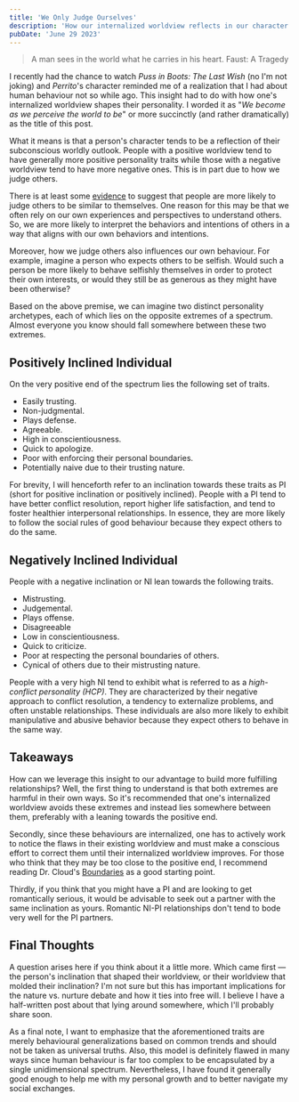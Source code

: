 ```yaml
---
title: 'We Only Judge Ourselves'
description: 'How our internalized worldview reflects in our character and shapes the person we become.'
pubDate: 'June 29 2023'
---
```


> A man sees in the world what he carries in his heart.
> <span>Faust: A Tragedy</span>

I recently had the chance to watch _Puss in Boots: The Last Wish_ (no I'm not joking) and _Perrito_'s character reminded me of a realization that I had about human behaviour not so while ago. This insight had to do with how one's internalized worldview shapes their personality. I worded it as "_We become as we perceive the world to be_" or more succinctly (and rather dramatically) as the title of this post.

What it means is that a person's character tends to be a reflection of their subconscious worldly outlook. People with a positive worldview tend to have generally more positive personality traits while those with a negative worldview tend to have more negative ones. This is in part due to how we judge others.

There is at least some [evidence](https://en.wikipedia.org/wiki/Social_projection) to suggest that people are more likely to judge others to be similar to themselves. One reason for this may be that we often rely on our own experiences and perspectives to understand others. So, we are more likely to interpret the behaviors and intentions of others in a way that aligns with our own behaviors and intentions.

Moreover, how we judge others also influences our own behaviour. For example, imagine a person who expects others to be selfish. Would such a person be more likely to behave selfishly themselves in order to protect their own interests, or would they still be as generous as they might have been otherwise?

Based on the above premise, we can imagine two distinct personality archetypes, each of which lies on the opposite extremes of a spectrum. Almost everyone you know should fall somewhere between these two extremes.

## Positively Inclined Individual

On the very positive end of the spectrum lies the following set of traits.

- Easily trusting.
- Non-judgmental.
- Plays defense.
- Agreeable.
- High in conscientiousness.
- Quick to apologize.
- Poor with enforcing their personal boundaries.
- Potentially naive due to their trusting nature.

For brevity, I will henceforth refer to an inclination towards these traits as PI (short for positive inclination or positively inclined). People with a PI tend to have better conflict resolution, report higher life satisfaction, and tend to foster healthier interpersonal relationships. In essence, they are more likely to follow the social rules of good behaviour because they expect others to do the same.

## Negatively Inclined Individual

People with a negative inclination or NI lean towards the following traits.

- Mistrusting.
- Judgemental.
- Plays offense.
- Disagreeable
- Low in conscientiousness.
- Quick to criticize.
- Poor at respecting the personal boundaries of others.
- Cynical of others due to their mistrusting nature.

People with a very high NI tend to exhibit what is referred to as a _high-conflict personality (HCP)_. They are characterized by their negative approach to conflict resolution, a tendency to externalize problems, and often unstable relationships. These individuals are also more likely to exhibit manipulative and abusive behavior because they expect others to behave in the same way.

## Takeaways

How can we leverage this insight to our advantage to build more fulfilling relationships? Well, the first thing to understand is that both extremes are harmful in their own ways. So it's recommended that one's internalized worldview avoids these extremes and instead lies somewhere between them, preferably with a leaning towards the positive end.

Secondly, since these behaviours are internalized, one has to actively work to notice the flaws in their existing worldview and must make a conscious effort to correct them until their internalized worldview improves. For those who think that they may be too close to the positive end, I recommend reading Dr. Cloud's [Boundaries](https://www.drcloud.com/books/boundaries) as a good starting point.

Thirdly, if you think that you might have a PI and are looking to get romantically serious, it would be advisable to seek out a partner with the same inclination as yours. Romantic NI-PI relationships don't tend to bode very well for the PI partners.

## Final Thoughts

A question arises here if you think about it a little more. Which came first — the person's inclination that shaped their worldview, or their worldview that molded their inclination? I'm not sure but this has important implications for the nature vs. nurture debate and how it ties into free will. I believe I have a half-written post about that lying around somewhere, which I'll probably share soon.

As a final note, I want to emphasize that the aforementioned traits are merely behavioural generalizations based on common trends and should not be taken as universal truths. Also, this model is definitely flawed in many ways since human behaviour is far too complex to be encapsulated by a single unidimensional spectrum. Nevertheless, I have found it generally good enough to help me with my personal growth and to better navigate my social exchanges.
